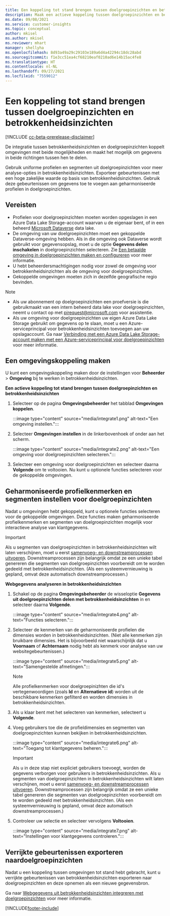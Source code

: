 ```yaml
---
title: Een koppeling tot stand brengen tussen doelgroepinzichten en betrokkenheidsinzichten
description: Maak een actieve koppeling tussen doelgroepinzichten en betrokkenheidsinzichten om het delen van gegevens in twee richtingen mogelijk te maken.
ms.date: 09/08/2021
ms.service: customer-insights
ms.topic: conceptual
author: mkisel
ms.author: mkisel
ms.reviewer: mhart
manager: shellyha
ms.openlocfilehash: 8d93a49a29c29103e189a6d4a42294c18dc28abd
ms.sourcegitcommit: f1e3cc51ea4cf68210eaf0210ad6e14b15ac4fe8
ms.translationtype: HT
ms.contentlocale: nl-NL
ms.lasthandoff: 09/27/2021
ms.locfileid: "7559012"
---
```

# <a name="create-a-link-between-audience-insights-and-engagement-insights"></a>Een koppeling tot stand brengen tussen doelgroepinzichten en betrokkenheidsinzichten

[!INCLUDE [cc-beta-prerelease-disclaimer](includes/cc-beta-prerelease-disclaimer.md)]

De integratie tussen betrokkenheidsinzichten en doelgroepinzichten koppelt omgevingen met beide mogelijkheden en maakt het mogelijk om gegevens in beide richtingen tussen hen te delen.

Gebruik uniforme profielen en segmenten uit doelgroepinzichten voor meer analyse-opties in betrokkenheidsinzichten. Exporteer gebeurtenissen met een hoge zakelijke waarde op basis van betrokkenheidsinzichten. Gebruik deze gebeurtenissen om gegevens toe te voegen aan geharmoniseerde profielen in doelgroepinzichten.

## <a name="prerequisites"></a>Vereisten

- Profielen voor doelgroepinzichten moeten worden opgeslagen in een Azure Data Lake Storage-account waarvan u de eigenaar bent, of in een beheerd [Microsoft Dataverse](/powerapps/maker/data-platform/data-platform-intro.md) data lake. 
- De omgeving van uw doelgroepinzichten moet een gekoppelde Dataverse-omgeving hebben. Als in die omgeving ook Dataverse wordt gebruikt voor gegevensopslag, moet u de optie **Gegevens delen inschakelen** in doelgroepinzichten selecteren. Zie [Een betaalde omgeving in doelgroepinzichten maken en configureren](../audience-insights/get-started-paid.md) voor meer informatie.
- U hebt beheerdersmachtigingen nodig voor zowel de omgeving voor betrokkenheidsinzichten als de omgeving voor doelgroepinzichten.
- Gekoppelde omgevingen moeten zich in dezelfde geografische regio bevinden.

> [!NOTE]
> - Als uw abonnement op doelgroepinzichten een proefversie is die gebruikmaakt van een intern beheerd data lake voor doelgroepinzichten, neemt u contact op met [pirequest@microsoft.com](mailto:pirequest@microsoft.com) voor assistentie. 
> - Als uw omgeving voor doelgroepinzichten uw eigen Azure Data Lake Storage gebruikt om gegevens op te slaan, moet u een Azure-serviceprincipal voor betrokkenheidsinzichten toevoegen aan uw opslagaccount. Ga naar [Verbinding met een Azure Data Lake Storage-account maken met een Azure-serviceprincipal voor doelgroepinzichten](../audience-insights/connect-service-principal.md) voor meer informatie. 


## <a name="create-an-environment-link"></a>Een omgevingskoppeling maken

U kunt een omgevingskoppeling maken door de instellingen voor **Beheerder** > **Omgeving** bij te werken in betrokkenheidsinzichten.

**Een actieve koppeling tot stand brengen tussen doelgroepinzichten en betrokkenheidsinzichten**

1. Selecteer op de pagina **Omgevingsbeheerder** het tabblad **Omgevingen koppelen**.

    :::image type="content" source="media/integrate1.png" alt-text="Een omgeving instellen.":::

1. Selecteer **Omgevingen instellen** in de linkerbovenhoek of onder aan het scherm.

     :::image type="content" source="media/integrate2.png" alt-text="Een omgeving voor doelgroepinzichten selecteren.":::

1. Selecteer een omgeving voor doelgroepinzichten en selecteer daarna **Volgende** om te voltooien. Nu kunt u optionele functies selecteren voor de gekoppelde omgevingen.
 
## <a name="enable-audience-insights-unified-profiles-attributes-and-segments"></a>Geharmoniseerde profielkenmerken en segmenten instellen voor doelgroepinzichten

Nadat u omgevingen hebt gekoppeld, kunt u optionele functies selecteren voor de gekoppelde omgevingen. Deze functies maken geharmoniseerde profielkenmerken en segmenten van doelgroepinzichten mogelijk voor interactieve analyse van klantgegevens.

> [!IMPORTANT]
> Als u segmenten van doelgroepinzichten in betrokkenheidsinzichten wilt laten verschijnen, moet u eerst [samenvoeg- en downstreamprocessen uitvoeren](../audience-insights/merge-entities.md). Downstreamprocessen zijn belangrijk omdat ze een unieke tabel genereren die segmenten van doelgroepinzichten voorbereidt om te worden gedeeld met betrokkenheidsinzichten. (Als een systeemvernieuwing is gepland, omvat deze automatisch downstreamprocessen.)

**Webgegevens analyseren in betrokkenheidsinzichten**

1. Schakel op de pagina **Omgevingsbeheerder** de wisseloptie **Gegevens uit doelgroepinzichten delen met betrokkenheidsinzichten** in en selecteer daarna **Volgende**.

    :::image type="content" source="media/integrate4.png" alt-text="Functies selecteren.":::

1. Selecteer de kenmerken van de geharmoniseerde profielen die dimensies worden in betrokkenheidsinzichten. (Niet alle kenmerken zijn bruikbare dimensies. Het is bijvoorbeeld niet waarschijnlijk dat u **Voornaam** of **Achternaam** nodig hebt als kenmerk voor analyse van uw websitegebeurtenissen.)

    :::image type="content" source="media/integrate5.png" alt-text="Samengestelde afmetingen.":::

   >[!NOTE]
   > Alle profielkenmerken voor doelgroepinizhten die id's vertegenwoordigen (zoals **Id** en **Alternatieve id**) worden uit de beschikbare kenmerken gefilterd en worden dimensies in betrokkenheidsinzichten.

1. Als u klaar bent met het selecteren van kenmerken, selecteert u **Volgende**.
1. Voeg gebruikers toe die de profieldimensies en segmenten van doelgroepinzichten kunnen bekijken in betrokkenheidsinzichten.

    :::image type="content" source="media/integrate6.png" alt-text="Toegang tot klantgegevens beheren.":::

   > [!IMPORTANT]
   > Als u in deze stap niet expliciet gebruikers toevoegt, worden de gegevens verborgen voor gebruikers in betrokkenheidsinzichten.
   > Als u segmenten van doelgroepinzichten in betrokkenheidsinzichten wilt laten verschijnen, moet u eerst [samenvoeg- en downstreamprocessen uitvoeren](../audience-insights/merge-entities.md). Downstreamprocessen zijn belangrijk omdat ze een unieke tabel genereren die segmenten van doelgroepinzichten voorbereidt om te worden gedeeld met betrokkenheidsinzichten. (Als een systeemvernieuwing is gepland, omvat deze automatisch downstreamprocessen.)

1. Controleer uw selectie en selecteer vervolgens **Voltooien**.

    :::image type="content" source="media/integrate7.png" alt-text="Instellingen voor klantgegevens controleren.":::

## <a name="export-refined-events-to-audience-insights"></a>Verrijkte gebeurtenissen exporteren naardoelgroepinzichten

Nadat u een koppeling tussen omgevingen tot stand hebt gebracht, kunt u verrijkte gebeurtenissen van betrokkenheidsinzichten exporteren naar doelgroepinzichten en deze opnemen als een nieuwe gegevensbron. 

Ga naar [Webgegevens uit betrokkenheidsinzichten integreren met doelgroepinzichten](../audience-insights/integrate-engagement-insights.md) voor meer informatie.

<!--
## Share engagement insights refined events with audience insights

After you create a link between environments, a new option becomes available for you to share [refined events](refined-events.md) with audience insights.

Consider the following when creating refined events for audience insights: 

- Provide a meaningful name for the refined event. It will be used as an activity name in audience insights.
- Select at least the following properties to create an activity in audience insights: 
    - Signal.Action.Name indicates the activity details.
    - Signal.User.Id maps with the customer ID.
    - Signal.View.Uri is a web address as a basis for segments or measures.
    - Signal.Export.Id is a primary key for events.
    - Signal.Timestamp determines the date and time for the activity.

To share refined events:

1. From the engagement insights menu, select **Data** and then select the **Events** tab.
2. On the **Action** menu, select **Share as activity**.

    :::image type="content" source="media/integrate8.png" alt-text="Data shared events settings.":::

3. You can view and stop actively shared events on the **Export and Sharing** tab.
4. -- per Michael K, we need a mock here (Mukesh needs to update to reflect what happens in AUI once a user shares a refined event (i.e. no longer AUI, data wrangler needs to go discover data in the storage, the shared event is available as a DS and entity, correct?)

### Attach refined events shared as activities to unified profiles in audience insights

You can bring customer web activity data from engagement insights into audience insights. In addition to transactional, demographic, or behavioral data, you can view activities on the web in unified customer profiles. You can then use these profiles to get insights such as segments, measures, and predictions for audience activation.

Follow the steps in [data unification](../audience-insights/data-unification.md) to map, match, and merge website authentication information to unified profiles in audience insights.

You can also share refined events that are now available in audience insights, identified as data sources and entities. 

Next, you can relate event data from engagement insights as unified activities in customer profiles.

### Relate refined event data as an activity of a customer profile

After unifying the data, you can configure the activity for the customer profile. For more information, go to [Customer activities](../audience-insights/activities.md).

:::image type="content" source="media/web-event-activity.png" alt-text="Activities page with expanded Edit activity pane.":::

Next, configure the new activity by using mapping elements: 

- **Primary Key**: Signal.Export.Id, a unique ID that is available for every event record in engagement insights. This property is automatically generated.

- **Timestamp**: Signal.Timestamp in the event property.

- **Event**: Signal.Name, the event name that you want to track.

- **Web address**: Signal.View.Uri that refers to the URI of the page that created the event.

- **Details**: Signal.Action.Name to represent the information to associate with the event. The selected property in this case indicates that the event is for email promotion.

- **Activity type**: In this example, we choose the existing activity type WebLog. This selection is a useful filter option to run prediction models or create segments based on this activity type.

- **Set up relationship**: This important setting ties the activity to existing customer profiles. **Signal.User.Id** is the identifier configured in the SDK to be collected. It relates to the user ID in other data sources that are configured in audience insights. 

This example configures the relationship between Signal.User.Id and RetailCustomers:CustomerRetailId, which is the primary key that was identified in the map step of the data unification process.

After processing the activities, you can review customer records and open a customer card to see activities from engagement insights in the timeline. 

> [!TIP]
> To find a customer ID that has an engagement insights activity, go to **Entities** and preview the data for the UnifiedActivity entity. **ActivityTypeDisplay = WebLog** contains the engagement insights activity configured in the preceding example. Copy the customer ID for one of those records and search<!--note from editor: Edit okay? I couldn't quite follow this.-- > for that ID on the **Customers** page.

--> 

[!INCLUDE[footer-include](../includes/footer-banner.md)]
